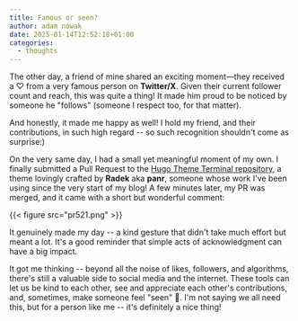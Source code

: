 ```yaml
---
title: Famous or seen?
author: adam nowak
date: 2025-01-14T12:52:18+01:00
categories:
  - thoughts
---
```


The other day, a friend of mine shared an exciting moment—they received a ♡ from a very famous person on **Twitter/X**. Given their current follower count and reach, this was quite a thing! It made him proud to be noticed by someone he "follows" (someone I respect too, for that matter).

And honestly, it made me happy as well! I hold my friend, and their contributions, in such high regard -- so such recognition shouldn't come as surprise:)

On the very same day, I had a small yet meaningful moment of my own. I finally submitted a Pull Request to the [Hugo Theme Terminal repository][1], a theme lovingly crafted by **Radek** aka **panr**, someone whose work I've been using since the very start of my blog!
A few minutes later, my PR was merged, and it came with a short but wonderful comment:

{{< figure src="pr521.png" >}}

It genuinely made my day -- a kind gesture that didn't take much effort but meant a lot. It's a good reminder that simple acts of acknowledgment can have a big impact.

It got me thinking -- beyond all the noise of likes, followers, and algorithms, there's still a valuable side to social media and the internet. These tools can let us be kind to each other, see and appreciate each other's contributions, and, sometimes, make someone feel "seen" 👀. I'm not saying we all need this, but for a person like me -- it's definitely a nice thing!

[1]: https://github.com/panr/hugo-theme-terminal
